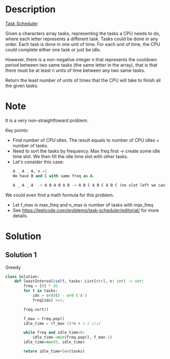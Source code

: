 # Description
[Task Scheduler](https://leetcode.com/problems/task-scheduler/description/)

Given a characters array tasks, representing the tasks a CPU needs to do, where each letter represents a different task. Tasks could be done in any order. Each task is done in one unit of time. For each unit of time, the CPU could complete either one task or just be idle.

However, there is a non-negative integer n that represents the cooldown period between two same tasks (the same letter in the array), that is that there must be at least n units of time between any two same tasks.

Return the least number of units of times that the CPU will take to finish all the given tasks.

# Note
It is a very non-straightfoward problem.

Key points: 
- Find number of CPU idles. The result equals to number of CPU idles + number of tasks.
- Need to sort the tasks by frequency. Max freq first -> create some idle time slot. We then fill the idle time slot with other tasks.
- Let's consider this case: 
    ```python
    A _ A _ A, n =1 
    We have B and C with same freq as A.
    
    A _ A _ A  -> A B A B A B -> A B C A B C A B C (no slot left we can still insert C, since it does not violate the rule)
    ```
We could even find a math formula for this problem.
- Let f_max is max_freq and n_max is number of tasks with max_freq.
- See https://leetcode.com/problems/task-scheduler/editorial/ for more details.

# Solution
## Solution 1
Greedy

```python
class Solution:
    def leastInterval(self, tasks: List[str], n: int) -> int:
        freq = [0] * 26
        for t in tasks: 
            idx = ord(t) - ord ('A')
            freq[idx] +=1; 

        freq.sort()

        f_max = freq.pop()
        idle_time = (f_max-1)*n # n-1 slit 

        while freq and idle_time>0:
            idle_time-=min(freq.pop(), f_max-1)
        idle_time=max(0, idle_time)

        return idle_time+len(tasks)

```